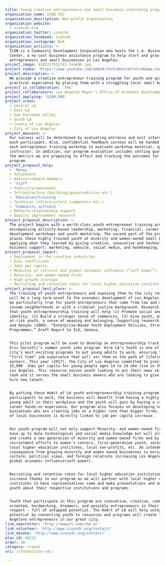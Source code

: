 ```yaml
---
title: Young creative entrepreneurs and small business internship program
organization_name: ICON CDC
organization_description: Non-profit organization
organization_website:
  - iconcdc.org
organization_twitter: iconcdc
organization_facebook: iconcdc
organization_instagram: N/A
organization_activity: >-
  ICON is a Community Development Corporation who hosts the L.A. BusinessSource
  Center, a no cost business assistance program to help start and grow
  entrepreneurs and small businesses in Los Angeles.
project_image: 4102217015741-team90.jpg
project_video: 'https://www.youtube.com/embed/JVvCvAmzsCA?rel=0&amp;showinfo=0'
project_description: >-
  We provide a creative entrepreneur training program for youth and give them
  practical experience by placing them with a struggling local small business.
project_is_collaboration: 'Yes'
project_collaborators: Los Angeles Mayor's Office of Economic Development
project_applying: '$100,000'
project_areas:
  - Central LA
  - East LA
  - San Fernando Valley
  - South LA
  - County of Los Angeles
  - City of Los Angeles
project_measure: >-
  Our success will be determined by evaluating entrance and exit interviews for
  each participant. Also, confidential feedback surveys will be handed out after
  each entrepreneur training workshop to evaluate workshop material, speaker and
  instructor. In addition, our program evaluation includes setting goals for all
  the metrics we are proposing to effect and tracking the outcomes for each post
  program.
project_proposal_help:
  - 'Money '
  - Volunteers
  - Advisors/board members
  - 'Staff '
  - Publicity/awareness
  - Infrastructure (building/space/vehicles etc.)
  - 'Education/training '
  - Technical infrastructure (computers etc.)
  - 'Community outreach '
  - Network/relationship support
  - Quality improvement research
project_proposal_description: >-
  The project begins with a world-class youth entrepreneur training program
  encompassing activity-based leadership, marketing, financial, career
  development workshops and youth mentoring. The second part of the project
  places these highly trained youth at minority and women-owned small businesses
  applying what they learned by giving creative, innovative and technology-based
  business support: marketing, website, social media, and bookkeeping, etc.
project_proposal_impact:
  - Employment in the creative industries
  - Gini coefficient
  - Jobs per capita
  - Measures of cultural and global economic influence (“soft power”)
  - Minority- and women-owned firms
  - High growth startups
  - Recruiting and retention rates for local higher education institutions
project_proposal_best_place: >-
  The training of youth entrepreneurs and exposing them to the city resources
  will be a long term asset to the economic development of Los Angeles. This may
  be particularly true for youth entrepreneurs that come from low and moderate
  income neighborhoods or with a criminal justice background. Research indicates
  that youth entrepreneurship training will help (1) Promote social and cultural
  identity, (2) Build a stronger sense of community, (3) Give youth, especially
  at-risk youth, a sense of meaning and belonging. Supporting research: White
  and Kenyon (2000). “Enterprise-Based Youth Employment Policies, Strategies and
  Programmes.” Draft Report to ILO, Geneva.


  This pilot program will be used to develop an entrepreneurship track for Mayor
  Eric Garcetti’s summer youth jobs program. Hire LA’s Youth is one of the
  City’s most exciting programs to put young adults to work, ensuring they have
  “first time” job experience that will set them on the path of lifetime
  earners. This year (2017), the City of Los Angeles committed to providing
  15,000  Jobs per capita for young people ages 14 to 24 who live in the city of
  Los Angeles. This resource serves youth looking to put their news skills to
  task and it serves the small business owners who are looking to give back and
  hire new talent. 


  By putting these HeArt of LA youth entrepreneurship training program
  participants to work, the business will benefit from having a highly motivated
  young adult in their workplace and the youth will gain by having a crucial
  career hands-on experience. Our program also focuses on developing small
  businesses who are creating jobs at a higher rate than bigger firms. Success
  of local businesses is directly linked to job per capita increase.


  Our youth program will not only support Minority- and women-owned firms who
  have up to date technological and social media knowledge but will also foster
  and create a new generation of minority and women-owned firms and by our
  recruitment efforts to women’s centers, first-generation youth, sororities in
  local higher education institutes, local non-profits, etc. An intended
  consequence from growing minority and women owned businesses is enriching
  culture, political views, and foreign relations increasing Los Angeles’s
  global economic influence(soft power). 


  Recruiting and retention rates for local higher education institutions will
  increase thanks to our program as we will partner with local higher education
  institutes to have representatives come and make presentations and engage our
  youth about their respective institutions and programs. 


  Youth that participate in this program are innovative, creative, community
  oriented, hardworking, dreamers, and possibly entrepreneurs in their own
  respect - full of untapped potential. The HeArt of LA will help unleash this
  potential by connecting youth to resources and programs will create long-term
  Angeleno entrepreneurs in our great city.
link_newsletter: 'http://eepurl.com/chb-ar'
link_volunteer: 'http://www.iconcdc.org/contact/'
link_donate: 'http://www.iconcdc.org/contact/'
plan_id: 84113
order: 30
category: create
uri: /create/icon-cdc/

---
```


